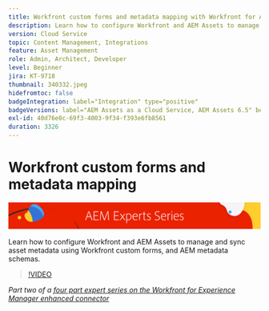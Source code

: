 ```yaml
---
title: Workfront custom forms and metadata mapping with Workfront for AEM enhanced connector
description: Learn how to configure Workfront and AEM Assets to manage and sync asset metadata using Workfront custom forms, and AEM metadata schemas.
version: Cloud Service
topic: Content Management, Integrations
feature: Asset Management
role: Admin, Architect, Developer
level: Beginner
jira: KT-9718
thumbnail: 340332.jpeg
hidefromtoc: false
badgeIntegration: label="Integration" type="positive"
badgeVersions: label="AEM Assets as a Cloud Service, AEM Assets 6.5" before-title="false"
exl-id: 40d76e0c-69f3-4003-9f34-f393e6fb8561
duration: 3326
---
```

# Workfront custom forms and metadata mapping

![AEM Experts Series](./assets/banner.png)

Learn how to configure Workfront and AEM Assets to manage and sync asset metadata using Workfront custom forms, and AEM metadata schemas.

>[!VIDEO](https://video.tv.adobe.com/v/340332?quality=12&learn=on)

_Part two of a [four part expert series on the Workfront for Experience Manager enhanced connector](./overview.md)_
